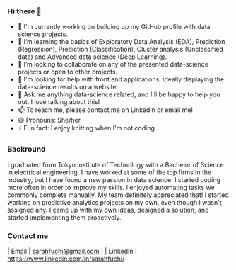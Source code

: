 ### Hi there 👋

- 🔭 I'm currently working on building up my GitHub profile with data science projects.  
- 🌱 I’m learning the basics of Exploratory Data Analysis (EDA), Prediction (Regression), Prediction (Classification), Cluster analysis (Unclassified data) and Advanced data science (Deep Learning).
- 👯 I’m looking to collaborate on any of the presented data-science projects or open to other projects. 
- 🤔 I'm looking for help with front end applications, ideally displaying the data-science results on a website. 
- 💬 Ask me anything data-science related, and I'll be happy to help you out. I love talking about this!
- 📫 To reach me, please contact me on LinkedIn or email me!
- 😄 Pronouns: She/her.
- ⚡ Fun fact: I enjoy knitting when I'm not coding.

### Backround

I graduated from Tokyo Institute of Technology with a Bachelor of Science in electrical engineering. I have worked at some of the top firms in the industry, but I have found a new passion in data science. I started coding more often in order to improve my skills. I enjoyed automating tasks we commonly complete manually. My team definitely appreciated that! I started working on predictive analytics projects on my own, even though I wasn't assigned any. I came up with my own ideas, designed a solution, and started implementing them proactively.

### Contact me

| Email | sarahfuchi@gmail.com | | LinkedIn | https://www.linkedin.com/in/sarahfuchi/ 
